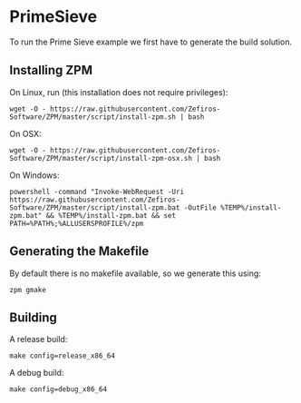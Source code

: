 # PrimeSieve
To run the Prime Sieve example we first have to generate the build solution.

## Installing ZPM
On Linux, run (this installation does not require privileges):

```
wget -O - https://raw.githubusercontent.com/Zefiros-Software/ZPM/master/script/install-zpm.sh | bash
```

On OSX:

```
wget -O - https://raw.githubusercontent.com/Zefiros-Software/ZPM/master/script/install-zpm-osx.sh | bash
```

On Windows:

```
powershell -command "Invoke-WebRequest -Uri https://raw.githubusercontent.com/Zefiros-Software/ZPM/master/script/install-zpm.bat -OutFile %TEMP%/install-zpm.bat" && %TEMP%/install-zpm.bat && set PATH=%PATH%;%ALLUSERSPROFILE%/zpm
```

## Generating the Makefile
By default there is no makefile available, so we generate this using:

```
zpm gmake
```

## Building

A release build:

```
make config=release_x86_64
```

A debug build:

```
make config=debug_x86_64
```